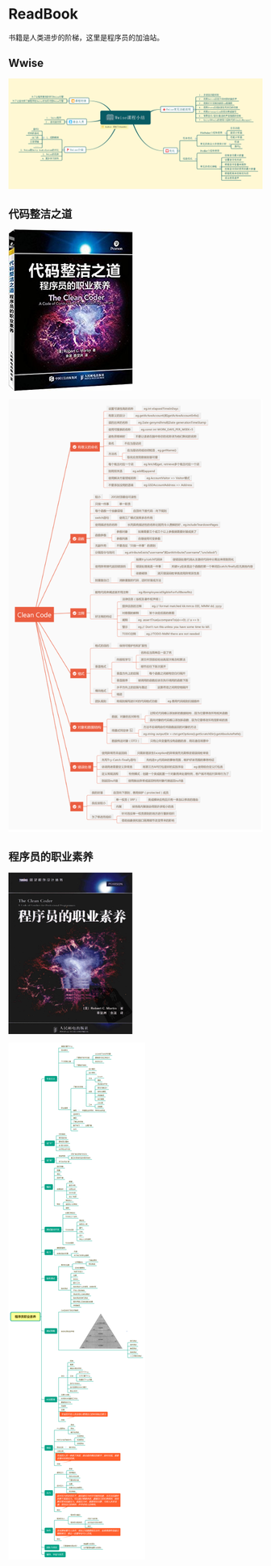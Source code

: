 # ReadBook
书籍是人类进步的阶梯，这里是程序员的加油站。

## Wwise
![](BookNotes/1.png)

## 代码整洁之道
![](BookNotes/2.jpg)

![](BookNotes/4.png)

## 程序员的职业素养
![](BookNotes/3.png)

![](BookNotes/5.png)
